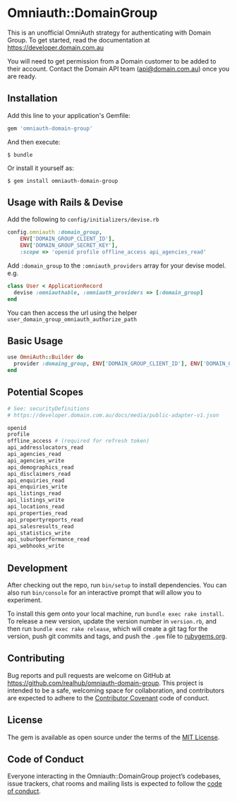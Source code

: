 # Omniauth::DomainGroup

This is an unofficial OmniAuth strategy for authenticating with Domain Group. To get started, read the documentation at https://developer.domain.com.au

You will need to get permission from a Domain customer to be added to their account. Contact the Domain API team (api@domain.com.au) once you are ready.

## Installation

Add this line to your application's Gemfile:

```ruby
gem 'omniauth-domain-group'
```

And then execute:

    $ bundle

Or install it yourself as:

    $ gem install omniauth-domain-group

## Usage with Rails & Devise

Add the following to `config/initializers/devise.rb`
```ruby
config.omniauth :domain_group,
    ENV['DOMAIN_GROUP_CLIENT_ID'],
    ENV['DOMAIN_GROUP_SECRET_KEY'],
    :scope => 'openid profile offline_access api_agencies_read'
```

Add `:domain_group` to the `:omniauth_providers` array for your devise model. e.g.

```ruby
class User < ApplicationRecord
  devise :omniauthable, :omniauth_providers => [:domain_group]
end
```

You can then access the url using the helper `user_domain_group_omniauth_authorize_path`

## Basic Usage

```ruby
use OmniAuth::Builder do
  provider :domaing_group, ENV['DOMAIN_GROUP_CLIENT_ID'], ENV['DOMAIN_GROUP_SECRET_KEY'], scope: 'openid profile offline_access api_agencies_read'
end
```

## Potential Scopes

```ruby
# See: securityDefinitions
# https://developer.domain.com.au/docs/media/public-adapter-v1.json

openid
profile
offline_access # (required for refresh token)
api_addresslocators_read
api_agencies_read
api_agencies_write
api_demographics_read
api_disclaimers_read
api_enquiries_read
api_enquiries_write
api_listings_read
api_listings_write
api_locations_read
api_properties_read
api_propertyreports_read
api_salesresults_read
api_statistics_write
api_suburbperformance_read
api_webhooks_write
```

## Development

After checking out the repo, run `bin/setup` to install dependencies. You can also run `bin/console` for an interactive prompt that will allow you to experiment.

To install this gem onto your local machine, run `bundle exec rake install`. To release a new version, update the version number in `version.rb`, and then run `bundle exec rake release`, which will create a git tag for the version, push git commits and tags, and push the `.gem` file to [rubygems.org](https://rubygems.org).

## Contributing

Bug reports and pull requests are welcome on GitHub at https://github.com/realhub/omniauth-domain-group. This project is intended to be a safe, welcoming space for collaboration, and contributors are expected to adhere to the [Contributor Covenant](http://contributor-covenant.org) code of conduct.

## License

The gem is available as open source under the terms of the [MIT License](https://opensource.org/licenses/MIT).

## Code of Conduct

Everyone interacting in the Omniauth::DomainGroup project’s codebases, issue trackers, chat rooms and mailing lists is expected to follow the [code of conduct](https://github.com/realhub/omniauth-domain-group/blob/master/CODE_OF_CONDUCT.md).

